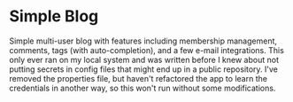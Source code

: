 # Simple Blog

Simple multi-user blog with features including membership management, comments, tags (with auto-completion), and a few e-mail integrations. This only ever ran on my local system and was written before I knew about not putting secrets in config files that might end up in a public repository. I've removed the properties file, but haven't refactored the app to learn the credentials in another way, so this won't run without some modifications.
